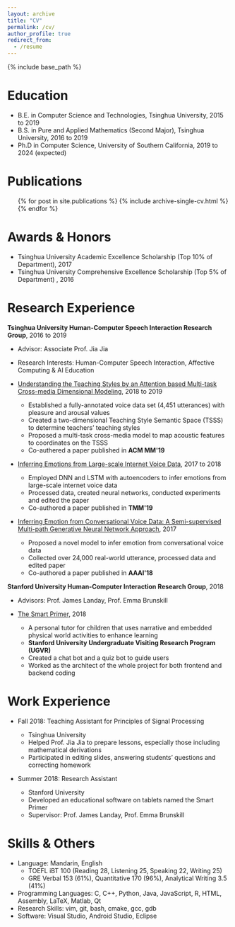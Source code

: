 ```yaml
---
layout: archive
title: "CV"
permalink: /cv/
author_profile: true
redirect_from:
  - /resume
---
```


{% include base_path %}

Education
======
* B.E. in Computer Science and Technologies, Tsinghua University, 2015 to 2019
* B.S. in Pure and Applied Mathematics (Second Major), Tsinghua University, 2016 to 2019
* Ph.D in Computer Science, University of Southern California, 2019 to 2024 (expected)

Publications
======
  <ul>{% for post in site.publications %}
    {% include archive-single-cv.html %}
  {% endfor %}</ul>

Awards & Honors
======
* Tsinghua University Academic Excellence Scholarship (Top 10% of Department), 2017
* Tsinghua University Comprehensive Excellence Scholarship (Top 5% of Department) , 2016

Research Experience
======
**Tsinghua University Human-Computer Speech Interaction Research Group**, 2016 to 2019

* Advisor: Associate Prof. Jia Jia
* Research Interests: Human-Computer Speech Interaction, Affective Computing & AI Education

* <u>Understanding the Teaching Styles by an Attention based Multi-task Cross-media Dimensional Modeling</u>, 2018 to 2019
  * Established a fully-annotated voice data set (4,451 utterances) with pleasure and arousal values
  * Created a two-dimensional Teaching Style Semantic Space (TSSS) to determine teachers’ teaching styles
  * Proposed a multi-task cross-media model to map acoustic features to coordinates on the TSSS
  * Co-authered a paper published in **ACM MM'19**

* <u>Inferring Emotions from Large-scale Internet Voice Data</u>, 2017 to 2018
  * Employed DNN and LSTM with autoencoders to infer emotions from large-scale internet voice data
  * Processed data, created neural networks, conducted experiments and edited the paper
  * Co-authored a paper published in **TMM'19**

* <u>Inferring Emotion from Conversational Voice Data: A Semi-supervised Multi-path Generative Neural Network Approach</u>, 2017
  * Proposed a novel model to infer emotion from conversational voice data
  * Collected over 24,000 real-world utterance, processed data and edited paper
  * Co-authored a paper published in **AAAI'18**

**Stanford University Human-Computer Interaction Research Group**, 2018

* Advisors: Prof. James Landay, Prof. Emma Brunskill

* <u>The Smart Primer</u>, 2018
  * A personal tutor for children that uses narrative and embedded physical world activities to enhance learning
  * **Stanford University Undergraduate Visiting Research Program (UGVR)**
  * Created a chat bot and a quiz bot to guide users
  * Worked as the architect of the whole project for both frontend and backend coding

Work Experience
======
* Fall 2018: Teaching Assistant for Principles of Signal Processing
  * Tsinghua University
  * Helped Prof. Jia Jia to prepare lessons, especially those including mathematical derivations
  * Participated in editing slides, answering students’ questions and correcting homework

* Summer 2018: Research Assistant
  * Stanford University
  * Developed an educational software on tablets named the Smart Primer
  * Supervisor: Prof. James Landay, Prof. Emma Brunskill

Skills & Others
======
* Language: Mandarin, English
  * TOEFL iBT 100 (Reading 28, Listening 25, Speaking 22, Writing 25)
  * GRE Verbal 153 (61%), Quantitative 170 (96%), Analytical Writing 3.5 (41%)
* Programming Languages: C, C++, Python, Java, JavaScript, R, HTML, Assembly, LaTeX, Matlab, Qt
* Research Skills: vim, git, bash, cmake, gcc, gdb
* Software: Visual Studio, Android Studio, Eclipse
